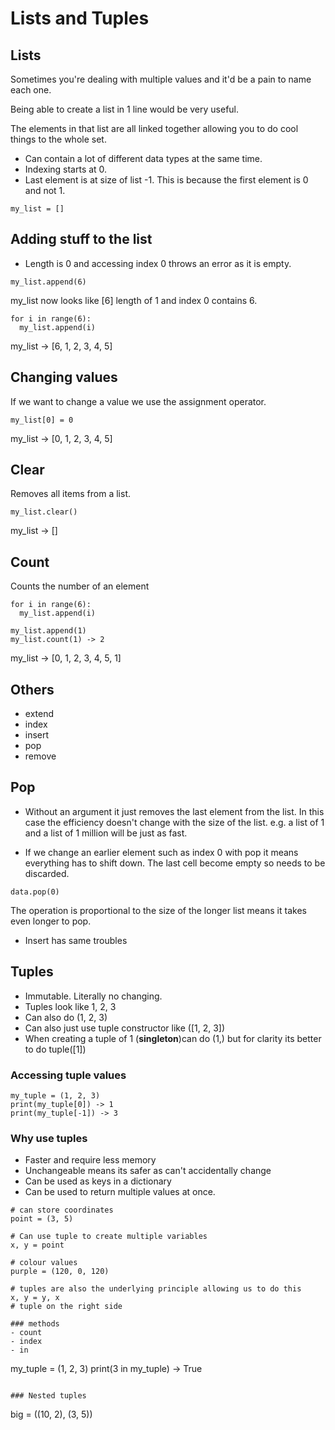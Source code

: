 # Lists and Tuples

## Lists

Sometimes you're dealing with multiple values and it'd be a pain to name each one.

Being able to create a list in 1 line would be very useful.

The elements in that list are all linked together allowing you to do cool things to the whole set.

- Can contain a lot of different data types at the same time.
- Indexing starts at 0.
- Last element is at size of list -1. This is because the first element is 0 and not 1.

```
my_list = []
```

## Adding stuff to the list

- Length is 0 and accessing index 0 throws an error as it is empty.

```
my_list.append(6)
```
my_list now looks like [6]
length of 1 and index 0 contains 6.

```
for i in range(6):
  my_list.append(i)
```
my_list -> [6, 1, 2, 3, 4, 5]

## Changing values

If we want to change a value we use the assignment operator.

```
my_list[0] = 0
```
my_list -> [0, 1, 2, 3, 4, 5]

## Clear

Removes all items from a list.

```
my_list.clear()
```
my_list -> []

## Count

Counts the number of an element

```
for i in range(6):
  my_list.append(i)

my_list.append(1)
my_list.count(1) -> 2
```
my_list -> [0, 1, 2, 3, 4, 5, 1]

## Others

- extend
- index
- insert
- pop
- remove

## Pop

- Without an argument it just removes the last element from the list. In this case the efficiency doesn't change with the size of the list. e.g. a list of 1 and a list of 1 million will be just as fast.

- If we change an earlier element such as index 0 with pop it means everything has to shift down. The last cell become empty so needs to be discarded.

```
data.pop(0)
```

The operation is proportional to the size of the longer list means it takes even longer to pop.

- Insert has same troubles

## Tuples

- Immutable. Literally no changing.
- Tuples look like 1, 2, 3
- Can also do (1, 2, 3)
- Can also just use tuple constructor like ([1, 2, 3])
- When creating a tuple of 1 (**singleton**)can do (1,) but for clarity its better to do tuple([1])

### Accessing tuple values

```
my_tuple = (1, 2, 3)
print(my_tuple[0]) -> 1
print(my_tuple[-1]) -> 3
```

### Why use tuples

- Faster and require less memory
- Unchangeable means its safer as can't accidentally change
- Can be used as keys in a dictionary
- Can be used to return multiple values at once.

```
# can store coordinates
point = (3, 5)

# Can use tuple to create multiple variables
x, y = point

# colour values
purple = (120, 0, 120)

# tuples are also the underlying principle allowing us to do this
x, y = y, x
# tuple on the right side

### methods
- count
- index
- in
```
my_tuple = (1, 2, 3)
print(3 in my_tuple) -> True
```

### Nested tuples
```
big = ((10, 2), (3, 5))
```
